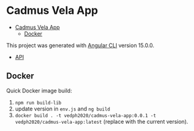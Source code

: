 # Cadmus Vela App

- [Cadmus Vela App](#cadmus-vela-app)
  - [Docker](#docker)

This project was generated with [Angular CLI](https://github.com/angular/angular-cli) version 15.0.0.

- [API](https://github.com/vedph/cadmus-vela-api)

## Docker

Quick Docker image build:

1. `npm run build-lib`
2. update version in `env.js` and `ng build`
3. `docker build . -t vedph2020/cadmus-vela-app:0.0.1 -t vedph2020/cadmus-vela-app:latest` (replace with the current version).
